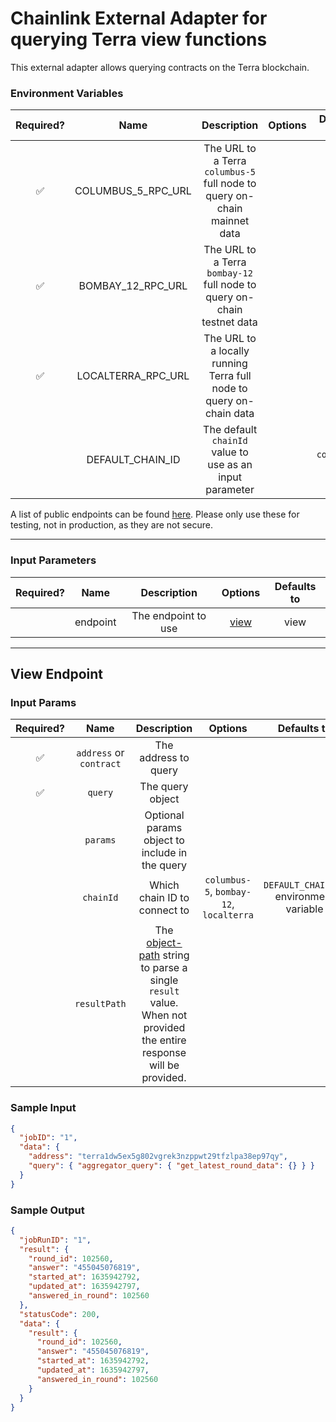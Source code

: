 # Chainlink External Adapter for querying Terra view functions

This external adapter allows querying contracts on the Terra blockchain.

### Environment Variables

| Required? |        Name        |                               Description                                | Options | Defaults to  |
| :-------: | :----------------: | :----------------------------------------------------------------------: | :-----: | :----------: |
|    ✅     | COLUMBUS_5_RPC_URL | The URL to a Terra `columbus-5` full node to query on-chain mainnet data |         |              |
|    ✅     | BOMBAY_12_RPC_URL  | The URL to a Terra `bombay-12` full node to query on-chain testnet data  |         |              |
|    ✅     | LOCALTERRA_RPC_URL |   The URL to a locally running Terra full node to query on-chain data    |         |              |
|           |  DEFAULT_CHAIN_ID  |         The default `chainId` value to use as an input parameter         |         | `columbus-5` |

A list of public endpoints can be found [here](https://docs.terra.money/Reference/endpoints.html). Please only use these for testing, not in production, as they are not secure.

---

### Input Parameters

| Required? |   Name   |     Description     |        Options         | Defaults to |
| :-------: | :------: | :-----------------: | :--------------------: | :---------: |
|           | endpoint | The endpoint to use | [view](#View-Endpoint) |    view     |

---

## View Endpoint

### Input Params

| Required? |          Name           |                                                                           Description                                                                            |                 Options                 |               Defaults to               |
| :-------: | :---------------------: | :--------------------------------------------------------------------------------------------------------------------------------------------------------------: | :-------------------------------------: | :-------------------------------------: |
|    ✅     | `address` or `contract` |                                                                       The address to query                                                                       |                                         |                                         |
|    ✅     |         `query`         |                                                                         The query object                                                                         |                                         |                                         |
|           |        `params`         |                                                          Optional params object to include in the query                                                          |                                         |                                         |
|           |        `chainId`        |                                                                   Which chain ID to connect to                                                                   | `columbus-5`, `bombay-12`, `localterra` | `DEFAULT_CHAIN_ID` environment variable |
|           |      `resultPath`       | The [object-path](https://github.com/mariocasciaro/object-path) string to parse a single `result` value. When not provided the entire response will be provided. |                                         |                                         |

### Sample Input

```json
{
  "jobID": "1",
  "data": {
    "address": "terra1dw5ex5g802vgrek3nzppwt29tfzlpa38ep97qy",
    "query": { "aggregator_query": { "get_latest_round_data": {} } }
  }
}
```

### Sample Output

```json
{
  "jobRunID": "1",
  "result": {
    "round_id": 102560,
    "answer": "455045076819",
    "started_at": 1635942792,
    "updated_at": 1635942797,
    "answered_in_round": 102560
  },
  "statusCode": 200,
  "data": {
    "result": {
      "round_id": 102560,
      "answer": "455045076819",
      "started_at": 1635942792,
      "updated_at": 1635942797,
      "answered_in_round": 102560
    }
  }
}
```
